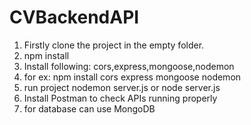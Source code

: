 # CVBackendAPI
1.  Firstly clone the project in the empty folder.
2.  npm install
3.  Install following: cors,express,mongoose,nodemon
4.  for ex: npm install cors express mongoose nodemon
5.  run project nodemon server.js or node server.js
6.  Install Postman to check APIs running properly
7.  for database can use MongoDB 
